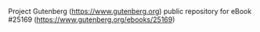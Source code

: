 Project Gutenberg (https://www.gutenberg.org) public repository for eBook #25169 (https://www.gutenberg.org/ebooks/25169)
